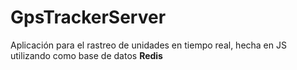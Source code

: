 # GpsTrackerServer

Aplicación para el rastreo de unidades en tiempo real, hecha en JS utilizando como base de datos **Redis**
